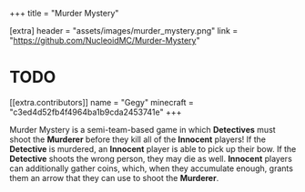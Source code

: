 +++
title = "Murder Mystery"

[extra]
header = "assets/images/murder_mystery.png"
link = "https://github.com/NucleoidMC/Murder-Mystery"

# TODO
[[extra.contributors]]
name = "Gegy"
minecraft = "c3ed4d52fb4f4964ba1b9cda2453741e"
+++

Murder Mystery is a semi-team-based game in which **Detectives** must shoot the **Murderer** before they kill all of the **Innocent** players! If the **Detective** is murdered, an **Innocent** player is able to pick up their bow. If the **Detective** shoots the wrong person, they may die as well. **Innocent** players can additionally gather coins, which, when they accumulate enough, grants them an arrow that they can use to shoot the **Murderer**.